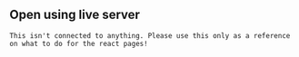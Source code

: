 ## Open using live server
```
This isn't connected to anything. Please use this only as a reference on what to do for the react pages!